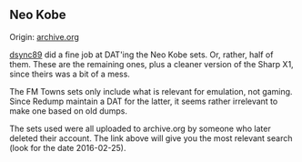 ## Neo Kobe
Origin: [archive.org](https://archive.org/details/softwarecapsules_consoles?tab=collection&query=neo+kobe)

[dsync89](https://github.com/dsync89/) did a fine job at DAT'ing the Neo Kobe sets. Or, rather, half of them. These are the remaining ones, plus a cleaner version of the Sharp X1, since theirs was a bit of a mess.

The FM Towns sets only include what is relevant for emulation, not gaming. Since Redump maintain a DAT for the latter, it seems rather irrelevant to make one based on old dumps.

The sets used were all uploaded to archive.org by someone who later deleted their account. The link above will give you the most relevant search (look for the date 2016-02-25).
